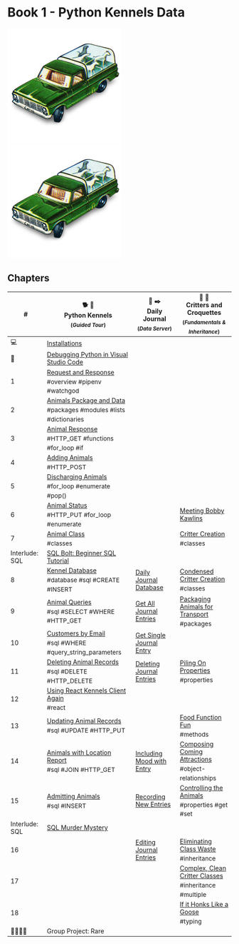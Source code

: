 # Book 1 - Python Kennels Data

![](./chapters/images/kennel-car.png)
![](./chapters/images/kennel-car.png)

## Chapters

| # | 🐕 🐩 <br/> Python Kennels<br/><sub>(_Guided Tour_)</sub> | 📔 ✒️ <br/> Daily Journal <br/><sub>(_Data Server_)</sub> | 🐑 🦆 <br/> Critters and Croquettes <br/><sub>(_Fundamentals &amp; <br/> Inheritance_)</sub>
|--|--|---|---|
| 💻 | [Installations](./chapters/INSTALLATIONS.md) | | |
| 🐞 | [Debugging Python in Visual Studio Code](./chapters/DEBUGGING_PYTHON.md) | | |
| 1 | [Request and Response](./chapters/PK_INTRO_SETUP.md) <br/> <sub style="font-size:0.85rem;">#overview #pipenv #watchgod</sub> | | |
| 2 | [Animals Package and Data](./chapters/PK_PACKAGES_INTRO.md) <br/> <sub style="font-size:0.85rem;">#packages #modules #lists #dictionaries</sub> | | |
| 3 |  [Animal Response](./chapters/PK_ANIMAL_RESOURCE.md) <br/> <sub style="font-size:0.85rem;">#HTTP_GET #functions #for_loop #if</sub> |  | |
| 4 | [Adding Animals](./chapters/PK_CREATE_ANIMAL.md) <br/> <sub style="font-size:0.85rem;">#HTTP_POST</sub> |  | |
| 5 | [Discharging Animals](./chapters/PK_DELETE_ANIMAL.md) <br/> <sub style="font-size:0.85rem;">#for_loop #enumerate #pop()</sub> |  | |
| 6 | [Animal Status](./chapters/PK_UPDATE_ANIMAL.md) <br/> <sub style="font-size:0.85rem;">#HTTP_PUT #for_loop #enumerate</sub> |  | [Meeting Bobby Kawlins](./chapters/CC_PROJECT_SETUP.md) <br/> <sub style="font-size:0.85rem;"></sub> |
| 7 | [Animal Class](./chapters/PK_CLASSES.md) <br/> <sub style="font-size:0.85rem;">#classes</sub> |  | [Critter Creation](./chapters/CC_CLASSES.md) <br/> <sub style="font-size:0.85rem;">#classes</sub> |
| Interlude: SQL | [SQL Bolt: Beginner SQL Tutorial](https://sqlbolt.com/) |  |  |
| 8 | [Kennel Database](./chapters/PK_DATABASE_INTRO.md) <br/> <sub style="font-size:0.85rem;">#database #sql #CREATE #INSERT</sub> | [Daily Journal Database](./chapters/DJ_DATABASE_CREATION.md) | [Condensed Critter Creation](./chapters/CC_CONSTRUCTORS.md) <br/> <sub style="font-size:0.85rem;">#classes</sub> |
| 9 | [Animal Queries](./chapters/PK_SQL_SELECT.md) <br/> <sub style="font-size:0.85rem;">#sql #SELECT #WHERE #HTTP_GET</sub> | [Get All Journal Entries](./chapters/DJ_QUERY_ALL.md) | [Packaging Animals for Transport](./chapters/CC_PACKAGES.md) <br/> <sub style="font-size:0.85rem;">#packages</sub> |
| 10 | [Customers by Email](./chapters/PK_WHERE_QUERY_STRING_PARAMS.md) <br/> <sub style="font-size:0.85rem;">#sql #WHERE #query_string_parameters</sub> | [Get Single Journal Entry](./chapters/DJ_QUERY_SINGLE.md) |  |
| 11 | [Deleting Animal Records](./chapters/PK_SQL_DELETE.md) <br/> <sub style="font-size:0.85rem;">#sql #DELETE #HTTP_DELETE</sub> | [Deleting Journal Entries](./chapters/DJ_DELETE.md) | [Piling On Properties](./chapters/CC_CLASS_PROPERTIES.md) <br/> <sub style="font-size:0.85rem;">#properties</sub> |
| 12 | [Using React Kennels Client Again](./chapters/PK_REACT_CLIENT.md) <br/> <sub style="font-size:0.85rem;">#react</sub> |  |  |
| 13 | [Updating Animal Records](./chapters/PK_SQL_UPDATE.md) <br/> <sub style="font-size:0.85rem;">#sql #UPDATE #HTTP_PUT</sub> |  | [Food Function Fun](./chapters/CC_METHODS.md) <br/> <sub style="font-size:0.85rem;">#methods</sub> |
| 14 | [Animals with Location Report](./chapters/PK_SQL_JOINS.md) <br/> <sub style="font-size:0.85rem;">#sql #JOIN #HTTP_GET</sub> | [Including Mood with Entry](./chapters/DJ_JOIN_MOOD.md) | [Composing Coming Attractions](./chapters/CC_COMPOSITION.md) <br/> <sub style="font-size:0.85rem;">#object-relationships</sub> |
| 15 | [Admitting Animals](./chapters/PK_POST_INSERT.md) <br/> <sub style="font-size:0.85rem;">#sql #INSERT</sub> | [Recording New Entries](./chapters/DJ_INSERT.md) | [Controlling the Animals](./chapters/CC_GETTER_SETTER.md) <br/> <sub style="font-size:0.85rem;">#properties #get #set</sub> |
| Interlude: SQL | [SQL Murder Mystery](https://mystery.knightlab.com/) |  |  |
| 16 |  | [Editing Journal Entries](./chapters/DJ_UPDATE.md) | [Eliminating Class Waste](./chapters/CC_INHERITANCE.md) <br/> <sub style="font-size:0.85rem;">#inheritance</sub> |
| 17 |  |  | [Complex, Clean Critter Classes](./chapters/CC_MULTIPLE_INHERITANCE.md) <br/> <sub style="font-size:0.85rem;">#inheritance #multiple</sub> |  |
| 18 |  |  | [If it Honks Like a Goose](./chapters/CC_DUCK_TYPING.md) <br/> <sub style="font-size:0.85rem;">#typing</sub> |  |
| 👨‍👩‍👧‍👧 | Group Project: Rare | | | |

